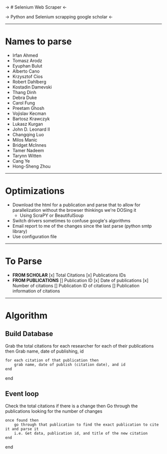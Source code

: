
-> # Selenium Web Scraper <-

-> Python and Selenium scrapping google scholar <-

-----------------------

# Names to parse
- Irfan Ahmed
- Tomasz Arodz
- Eyuphan Bulut
- Alberto Cano
- Krzysztof Cios
- Robert Dahlberg
- Kostadin Damevski
- Thang Dinh
- Debra Duke
- Carol Fung
- Preetam Ghosh
- Vojislav Kecman
- Bartosz Krawczyk
- Lukasz Kurgan
- John D. Leonard II
- Changqing Luo
- Milos Manic
- Bridget McInnes
- Tamer Nadeem
- Tarynn Witten
- Cang Ye
- Hong-Sheng Zhou

---------------------

# Optimizations
* Download the html for a publication and parse that to allow for parallelization without the browser thinkings we're DOSing it
    * Using ScraPY or BeautifulSoup
* Switch drivers sometimes to confuse google's algorithms
* Email report to me of the changes since the last parse (python smtp library)
* Use configuration file

-------------------------------------

# To Parse
- **FROM SCHOLAR**
    [x] Total Citations
    [x] Publications IDs 
- **FROM PUBLICATIONS**
    [] Publication ID
    [x] Date of publications
    [x] Number of citations
    [] Publication ID of citations
    [] Publication information of citations

----------------------------------

# Algorithm

## Build Database

Grab the total citations for each researcher
for each of their publications then
    Grab name, date of publishing, id

    for each citation of that publication then
        grab name, date of publish (citation date), and id
    end
end 

## Event loop

Check the total citations
if there is a change then
    Go through the publications looking for the number of changes

    once found then
        go through that publication to find the exact publication to cite it and parse it
        i.e. Get data, publication id, and title of the new citation
    end
end